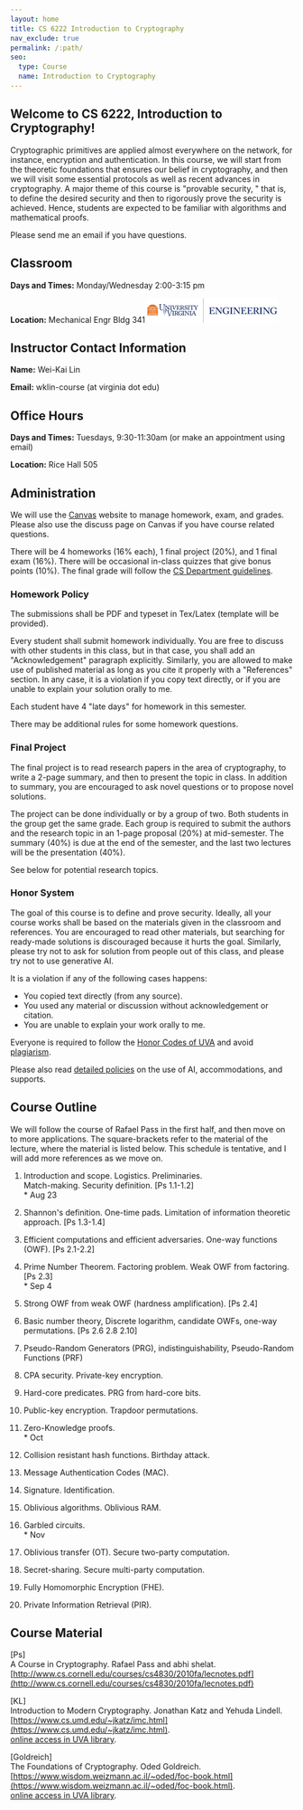 ```yaml
---
layout: home
title: CS 6222 Introduction to Cryptography
nav_exclude: true
permalink: /:path/
seo:
  type: Course
  name: Introduction to Cryptography
---
```


Welcome to CS 6222, Introduction to Cryptography!
----------------------------------------

Cryptographic primitives are applied almost everywhere on the network, for instance, encryption and authentication. In this course, we will start from the theoretic foundations that ensures our belief in cryptography, and then we will visit some essential protocols as well as recent advances in cryptography. A major theme of this course is "provable security, " that is, to define the desired security and then to rigorously prove the security is achieved. Hence, students are expected to be familiar with algorithms and mathematical proofs.

Please send me an email if you have questions.

Classroom
---------

**Days and Times:** Monday/Wednesday 2:00-3:15 pm

**Location:** Mechanical Engr Bldg 341 ![UVA Engineering](assets/images/uva-eng.png)

Instructor Contact Information
------------------------------

**Name:** Wei-Kai Lin

**Email:** wklin-course (at virginia dot edu)

Office Hours
------------

**Days and Times:** Tuesdays, 9:30-11:30am (or make an appointment using email)

**Location:** Rice Hall 505

Administration
--------------

We will use the [Canvas](https://canvas.its.virginia.edu) website to manage homework, exam, and grades. Please also use the discuss page on Canvas if you have course related questions.

There will be 4 homeworks (16% each), 1 final project (20%), and 1 final exam (16%). There will be occasional in-class quizzes that give bonus points (10%). The final grade will follow the [CS Department guidelines](https://uvacsadvising.org/policies.html#cs-department-grading-guidelines).

### Homework Policy

The submissions shall be PDF and typeset in Tex/Latex (template will be provided).

Every student shall submit homework individually. You are free to discuss with other students in this class, but in that case, you shall add an "Acknowledgement" paragraph explicitly. Similarly, you are allowed to make use of published material as long as you cite it properly with a "References" section. In any case, it is a violation if you copy text directly, or if you are unable to explain your solution orally to me.

Each student have 4 "late days" for homework in this semester.

There may be additional rules for some homework questions.

### Final Project

The final project is to read research papers in the area of cryptography, to write a 2-page summary, and then to present the topic in class. In addition to summary, you are encouraged to ask novel questions or to propose novel solutions.

The project can be done individually or by a group of two. Both students in the group get the same grade. Each group is required to submit the authors and the research topic in an 1-page proposal (20%) at mid-semester. The summary (40%) is due at the end of the semester, and the last two lectures will be the presentation (40%).

See below for potential research topics.

### Honor System

The goal of this course is to define and prove security. Ideally, all your course works shall be based on the materials given in the classroom and references. You are encouraged to read other materials, but searching for ready-made solutions is discouraged because it hurts the goal. Similarly, please try not to ask for solution from people out of this class, and please try not to use generative AI.

It is a violation if any of the following cases happens:
 - You copied text directly (from any source).
 - You used any material or discussion without acknowledgement or citation.
 - You are unable to explain your work orally to me.

Everyone is required to follow the [Honor Codes of UVA](https://honor.virginia.edu/academic-fraud) and avoid [plagiarism](https://honor.virginia.edu/plagiarism-supplement).

Please also read [detailed policies](uva_support.md) on the use of AI, accommodations, and supports.

Course Outline
--------------

We will follow the course of Rafael Pass in the first half, and then move on to more applications. The square-brackets refer to the material of the lecture, where the material is listed below. This schedule is tentative, and I will add more references as we move on.

1.  Introduction and scope. Logistics. Preliminaries.  
    Match-making. Security definition. \[Ps 1.1-1.2\]  
    \* Aug 23  
    
2.  Shannon's definition. One-time pads. Limitation of information theoretic approach. \[Ps 1.3-1.4\]
3.  Efficient computations and efficient adversaries. One-way functions (OWF). \[Ps 2.1-2.2\]
4.  Prime Number Theorem. Factoring problem. Weak OWF from factoring. \[Ps 2.3\]  
    \* Sep 4  
    
5.  Strong OWF from weak OWF (hardness amplification). \[Ps 2.4\]
6.  Basic number theory, Discrete logarithm, candidate OWFs, one-way permutations. \[Ps 2.6 2.8 2.10\]
7.  Pseudo-Random Generators (PRG), indistinguishability, Pseudo-Random Functions (PRF)
8.  CPA security. Private-key encryption.
9.  Hard-core predicates. PRG from hard-core bits.
10.  Public-key encryption. Trapdoor permutations.
11.  Zero-Knowledge proofs.  
    \* Oct  
    
12.  Collision resistant hash functions. Birthday attack.
13.  Message Authentication Codes (MAC).  
    
14.  Signature. Identification.
15.  Oblivious algorithms. Oblivious RAM.
16.  Garbled circuits.  
    \* Nov  
    
17.  Oblivious transfer (OT). Secure two-party computation.  
    
18.  Secret-sharing. Secure multi-party computation.  
    
19.  Fully Homomorphic Encryption (FHE).
20.  Private Information Retrieval (PIR).

Course Material
---------------

\[Ps\]  
A Course in Cryptography. Rafael Pass and abhi shelat.  
[http://www.cs.cornell.edu/courses/cs4830/2010fa/lecnotes.pdf](http://www.cs.cornell.edu/courses/cs4830/2010fa/lecnotes.pdf)

\[KL\]  
Introduction to Modern Cryptography. Jonathan Katz and Yehuda Lindell.  
[https://www.cs.umd.edu/~jkatz/imc.html](https://www.cs.umd.edu/~jkatz/imc.html).  
[online access in UVA library](https://search.lib.virginia.edu/sources/uva_library/items/u10203454).

\[Goldreich\]  
The Foundations of Cryptography. Oded Goldreich.  
[https://www.wisdom.weizmann.ac.il/~oded/foc-book.html](https://www.wisdom.weizmann.ac.il/~oded/foc-book.html).  
[online access in UVA library](https://search.lib.virginia.edu/sources/uva_library/items/u8631726).

